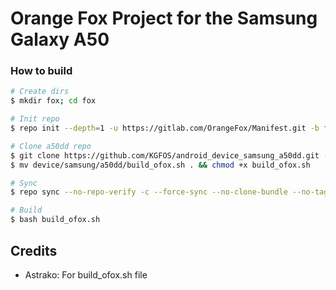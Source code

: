 # Orange Fox Project for the Samsung Galaxy A50

### How to build ###

```bash
# Create dirs
$ mkdir fox; cd fox

# Init repo
$ repo init --depth=1 -u https://gitlab.com/OrangeFox/Manifest.git -b fox_9.0

# Clone a50dd repo
$ git clone https://github.com/KGFOS/android_device_samsung_a50dd.git -b 9 device/samsung/a50dd
$ mv device/samsung/a50dd/build_ofox.sh . && chmod +x build_ofox.sh

# Sync
$ repo sync --no-repo-verify -c --force-sync --no-clone-bundle --no-tags --optimized-fetch --prune -j`nproc`

# Build
$ bash build_ofox.sh
```

## Credits
* Astrako: For build_ofox.sh file
